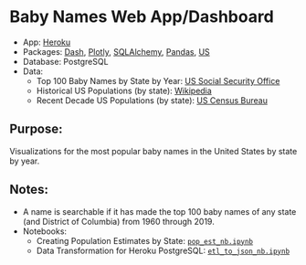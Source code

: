 # Baby Names Web App/Dashboard
- App: [Heroku](https://us-babynames.herokuapp.com/)
- Packages: [Dash](https://plotly.com/), [Plotly](https://plotly.com/), [SQLAlchemy](https://www.sqlalchemy.org/), [Pandas](https://pandas.pydata.org/), [US](https://github.com/unitedstates/python-us)
- Database: PostgreSQL
- Data:
  - Top 100 Baby Names by State by Year: [US Social Security Office](https://www.ssa.gov/oact/babynames/)
  - Historical US Populations (by state): [Wikipedia](https://en.wikipedia.org/wiki/List_of_U.S._states_and_territories_by_historical_population)
  - Recent Decade US Populations (by state): [US Census Bureau](https://www.census.gov/data/tables/time-series/demo/popest/2010s-state-total.html)

## Purpose:
Visualizations for the most popular baby names in the United States by state by year.

## Notes:
- A name is searchable if it has made the top 100 baby names of any state (and District of Columbia) from 1960 through 2019.
- Notebooks:
  - Creating Population Estimates by State: [```pop_est_nb.ipynb```](https://github.com/wplam107/babynames/blob/main/db/pop_est_nb.ipynb)
  - Data Transformation for Heroku PostgreSQL: [```etl_to_json_nb.ipynb```](https://github.com/wplam107/babynames/blob/main/db/etl_to_json_nb.ipynb)
